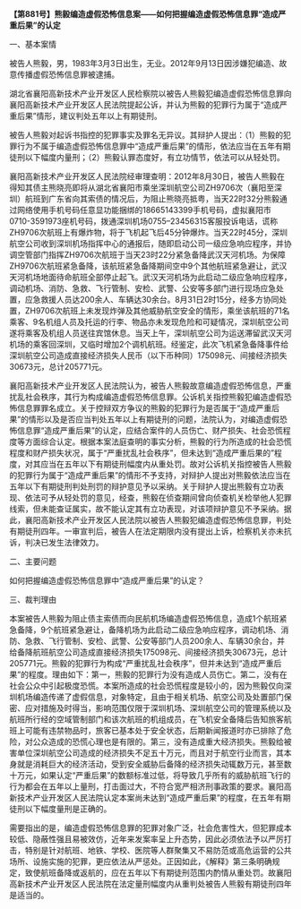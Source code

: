 **【第881号】熊毅编造虚假恐怖信息案——如何把握编造虚假恐怖信息罪“造成严重后果”的认定**

一、基本案情

被告人熊毅，男，1983年3月3日出生，无业。2012年9月13日因涉嫌犯编造、故意传播虚假恐怖信息罪被逮捕。

湖北省襄阳高新技术产业开发区人民检察院以被告人熊毅犯编造虚假恐怖信息罪向襄阳高新技术产业开发区人民法院提起公诉，并认为熊毅的犯罪行为属于“造成严重后果”情形，建议判处五年以上有期徒刑。

被告人熊毅对起诉书指控的犯罪事实及罪名无异议。其辩护人提出：（1）熊毅的犯罪行为不属于编造虚假恐怖信息罪中“造成严重后果”的情形，依法应当在五年有期徒刑以下幅度内量刑；（2）熊毅认罪态度好，有立功情节，依法可以从轻处罚。

襄阳高新技术产业开发区人民法院经审理查明：2012年8月30日，被告人熊毅在得知其债主熊晓亮即将从湖北省襄阳市乘坐深圳航空公司ZH9706次（襄阳至深圳）航班到广东省向其索债的情况后，为阻止熊晓亮抵粤，当天22时32分熊毅通过网络使用手机号码任意显功能捆绑的18665143399手机号码，虚拟襄阳市0710-3591973座机号码，拨通深圳机场0755–23456315客服投诉电话，谎称ZH9706次航班上有爆炸物，将于飞机起飞后45分钟爆炸。当天22时45分，深圳航空公司收到深圳机场指挥中心的通报后，随即启动公司一级应急响应程序，并协调空管部门指挥ZH9706次航班于当天23时22分紧急备降武汉天河机场。为保障ZH9706次航班紧急备降，该航班紧急备降期间空中9个其他航班紧急避让，武汉天河机场地面待命航班全部停止起飞。武汉天河机场为此启动二级应急响应程序，调动机场、消防、急救、飞行管制、安检、武警、公安等多部门进行现场应急处置，应急救援人员达200余人、车辆达30余台。8月31日2时15分，经多方协同处置，ZH9706次航班上未发现炸弹及其他威胁航空安全的情形，乘坐该航班的71名乘客、9名机组人员及托运的行李、物品亦未发现危险和可疑情况，深圳航空公司遂将乘客及机组人员送往宾馆休息。当天上午，深圳航空公司为运送滞留武汉天河机场的乘客回深圳，又临时增加2个调机航班。经鉴定，此次飞机紧急备降事件给深圳航空公司造成直接经济损失人民币（以下币种同）175098元、间接经济损失30673元，总计205771元。

襄阳高新技术产业开发区人民法院认为，被告人熊毅故意编造虚假恐怖信息，严重扰乱社会秩序，其行为构成编造虚假恐怖信息罪。公诉机关指控熊毅犯编造虚假恐怖信息罪罪名成立。关于控辩双方争议的熊毅的犯罪行为是否属于“造成严重后果”的情形以及是否应当判处五年以上有期徒刑的问题，法院认为，对编造虚假恐怖信息罪“造成严重后果”的认定，应结合案件的人员伤亡、财产损失、社会恐慌程度等方面综合认定。根据本案法庭查明的事实分析，熊毅的行为所造成的社会恐慌程度和财产损失状况，属于“严重扰乱社会秩序”，但未达到“造成严重后果的”程度，对其应当在五年以下有期徒刑幅度内从重处罚。故对公诉机关指控被告人熊毅的犯罪行为属于“造成严重后果”的情形不予支持，对辩护人提出对熊毅依法应当在五年以下有期徒刑判处刑罚的辩护意见予以采纳。关于辩护人提出熊毅有立功表现、依法可予从轻处罚的意见，经查，熊毅在侦查期间曾向侦查机关检举他人犯罪线索，但未能查证属实，故不能认定其有立功表现，对该项辩护意见不予采纳。据此，襄阳高新技术产业开发区人民法院以被告人熊毅犯编造虚假恐怖信息罪，判处有期徒刑四年。一审宣判后，被告人在法定期限内没有提出上诉，检察机关亦未抗诉，判决已发生法律效力。

二、主要问题

如何把握编造虚假恐怖信息罪中“造成严重后果”的认定？

三、裁判理由

本案被告人熊毅为阻止债主索债而向民航机场编造虚假恐怖信息，造成1个航班紧急备降，9个航班紧急避让，备降机场为此启动二级应急响应程序，调动机场、消防、急救、飞行管制、安检、武警、公安等部门人员200余人、车辆30余台，并给备降航班航空公司造成直接经济损失175098元、间接经济损失30673元，总计205771元。熊毅的犯罪行为构成“严重扰乱社会秩序”，但并未达到“造成严重后果”的程度。理由如下：第一，熊毅的犯罪行为没有造成人员伤亡。第二，没有在社会公众中引起极度恐慌。本案所造成的社会恐慌程度是较小的，因为熊毅仅向深圳机场编造传递了虚假信息，对象特定，且由于相关机场、航空公司及处置部门保密、应对措施及时得当，影响范围仅限于深圳机场、深圳航空公司的管理系统以及航班所行经的空域管制部门和该次航班的机组成员，在飞机安全备降后告知旅客航班上可能有违禁物品时，旅客已基本处于安全状态，后期新闻报道时亦已排除了危险，对公众造成的恐慌心理也是有限的。第三，没有造成重大经济损失。熊毅给被害单位深圳航空公司造成的经济损失不足五十万元，而且对于航空行业而言，其本身就是消耗巨大的经济活动，受到安全威胁后备降的经济损失动辄数万元，甚至数十万元，如果认定“严重后果”的数额标准过低，将导致几乎所有的威胁航班飞行的行为都会在五年以上量刑，打击面过大，不符合宽严相济刑事政策的要求。襄阳高新技术产业开发区人民法院认定本案尚未达到“造成严重后果”的程度，在五年有期徒刑以下幅度量刑是正确的。

需要指出的是，编造虚假恐怖信息罪的犯罪对象广泛，社会危害性大，但犯罪成本较低、隐蔽性强且易被效仿，近年来发案率呈上升态势，因此必须依法予以严厉打击，特别是针对航班、地铁、学校、医院等人群聚集又不易防范或高危运营的公共场所、设施实施的犯罪，更应依法从严惩处。正因如此，《解释》第三条明确规定，致使航班备降或返航的，应在五年以下有期徒刑范围内酌情从重处罚。故襄阳高新技术产业开发区人民法院在法定量刑幅度内从重判处被告人熊毅有期徒刑四年是适当的。